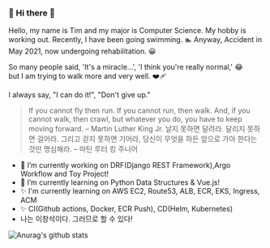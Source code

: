### 👋 Hi there 👋

Hello, my name is Tim and my major is Computer Science. My hobby is working out. Recently, I have been going swimming. 🏊
Anyway, Accident in May 2021, now undergoing rehabilitation. 😀

So many people said, 'It's a miracle...', 'I think you're really normal,' 😂 <br>
but I am trying to walk more and very well. ❤‍🩹

I always say, "I can do it!", "Don't give up."

>If you cannot fly then run. If you cannot run, then walk. And, if you cannot walk, then crawl, but whatever you do, you have to keep moving forward. – Martin Luther King Jr.
> 날지 못하면 달려라. 달리지 못하면 걸어라. 그리고 걷지 못하면 기어라, 당신이 무엇을 하든 앞으로 가야 한다는 것만 명심해라. – 마틴 루터 킹 주니어

- 🔭 I’m currently working on DRF(Django REST Framework),Argo Workflow and Toy Project!
- 🌱 I’m currently learning on Python Data Structures & Vue.js!
- ✨ I'm currently learning on AWS EC2, Route53, ALB, ECR, EKS, Ingress, ACM
- ✨ CI(Github actions, Docker, ECR Push), CD(Helm, Kubernetes)
- 나는 이창석이다. 그러므로 할 수 있다!

![Anurag's github stats](https://github-readme-stats.vercel.app/api?username=2044smile&show_icons=true&theme=radical)

<!--
**2044smile/2044smile** is a ✨ _special_ ✨ repository because its `README.md` (this file) appears on your GitHub profile.

Here are some ideas to get you started:

- 🔭 I’m currently working on ...
- 🌱 I’m currently learning ...
- 👯 I’m looking to collaborate on ...
- 🤔 I’m looking for help with ...
- 💬 Ask me about ...
- 📫 How to reach me: ...
- 😄 Pronouns: ...
- ⚡ Fun fact: ...
-->
